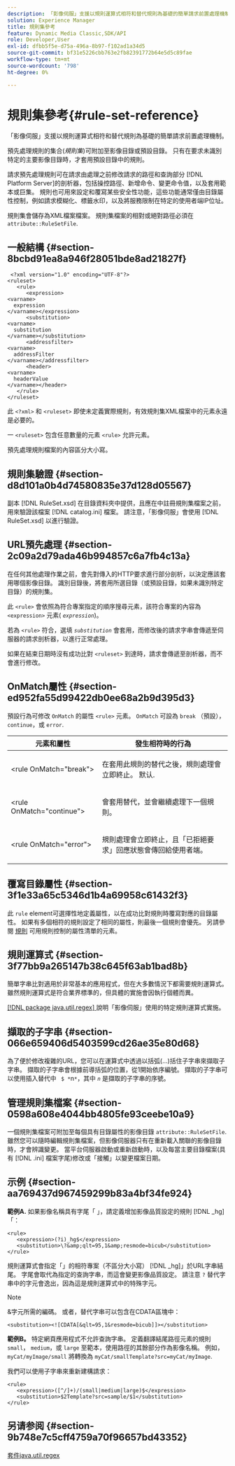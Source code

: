 ```yaml
---
description: 「影像伺服」支援以規則運算式相符和替代規則為基礎的簡單請求前置處理機制。
solution: Experience Manager
title: 規則集參考
feature: Dynamic Media Classic,SDK/API
role: Developer,User
exl-id: dfbb5f5e-d75a-496a-8b97-f102ad1a34d5
source-git-commit: bf31e5226cbb763e2fb82391772b64e5d5c89fae
workflow-type: tm+mt
source-wordcount: '798'
ht-degree: 0%

---
```


# 規則集參考{#rule-set-reference}

「影像伺服」支援以規則運算式相符和替代規則為基礎的簡單請求前置處理機制。

預先處理規則的集合(*規則集*)可附加至影像目錄或預設目錄。 只有在要求未識別特定的主要影像目錄時，才套用預設目錄中的規則。

請求預先處理規則可在請求由處理之前修改請求的路徑和查詢部分 [!DNL Platform Server]的剖析器，包括操控路徑、新增命令、變更命令值，以及套用範本或巨集。 規則也可用來設定和覆寫某些安全性功能，這些功能通常僅由目錄屬性控制，例如請求模糊化、標籤水印，以及將服務限制在特定的使用者端IP位址。

規則集會儲存為XML檔案檔案。 規則集檔案的相對或絕對路徑必須在 `attribute::RuleSetFile`.

## 一般結構 {#section-8bcbd91ea8a946f28051bde8ad21827f}

```
 <?xml version="1.0" encoding="UTF-8"?> 
<ruleset> 
   <rule> 
      <expression> 
<varname>
  expression 
</varname></expression> 
      <substitution> 
<varname>
  substitution 
</varname></substitution> 
      <addressfilter> 
<varname>
  addressFilter 
</varname></addressfilter> 
      <header> 
<varname>
  headerValue 
</varname></header>  
   </rule> 
</ruleset>
```

此 `<?xml>` 和 `<ruleset>` 即使未定義實際規則，有效規則集XML檔案中的元素永遠是必要的。

一 `<ruleset>` 包含任意數量的元素 `<rule>` 允許元素。

預先處理規則檔案的內容區分大小寫。

## 規則集驗證 {#section-d8d101a0b4d74580835e37d128d05567}

副本 [!DNL RuleSet.xsd] 在目錄資料夾中提供，且應在中註冊規則集檔案之前，用來驗證該檔案 [!DNL catalog.ini] 檔案。 請注意，「影像伺服」會使用 [!DNL RuleSet.xsd] 以進行驗證。

## URL預先處理 {#section-2c09a2d79ada46b994857c6a7fb4c13a}

在任何其他處理作業之前，會先對傳入的HTTP要求進行部分剖析，以決定應該套用哪個影像目錄。 識別目錄後，將套用所選目錄（或預設目錄，如果未識別特定目錄）的規則集。

此 `<rule>` 會依照為符合專案指定的順序搜尋元素，該符合專案的內容為 `<expression>` 元素( *`expression`*)。

若為 `<rule>` 符合，選填 *`substitution`* 會套用，而修改後的請求字串會傳遞至伺服器的請求剖析器，以進行正常處理。

如果在結束日期時沒有成功比對 `<ruleset>` 到達時，請求會傳遞至剖析器，而不會進行修改。

## OnMatch屬性 {#section-ed952fa55d99422db0ee68a2b9d395d3}

預設行為可修改 `OnMatch` 的屬性 `<rule>` 元素。 `OnMatch` 可設為 `break` （預設）， `continue`，或 `error`.

<table id="table_6680A81492B24CE593330DA7B0075E8F"> 
 <thead> 
  <tr> 
   <th class="entry"> <b>元素和屬性</b> </th> 
   <th class="entry"> <b>發生相符時的行為</b> </th> 
  </tr> 
 </thead>
 <tbody> 
  <tr> 
   <td> <p> <span class="codeph"> &lt;rule OnMatch="break"&gt; </span> </p> </td> 
   <td> <p>在套用此規則的替代之後，規則處理會立即終止。 默认. </p> </td> 
  </tr> 
  <tr> 
   <td> <p> <span class="codeph"> &lt;rule OnMatch="continue"&gt; </span> </p> </td> 
   <td> <p>會套用替代，並會繼續處理下一個規則。 </p> </td> 
  </tr> 
  <tr> 
   <td> <p> <span class="codeph"> &lt;rule OnMatch="error"&gt; </span> </p> </td> 
   <td> <p>規則處理會立即終止，且「已拒絕要求」回應狀態會傳回給使用者端。 </p> </td> 
  </tr> 
 </tbody> 
</table>

## 覆寫目錄屬性 {#section-3f1e33a65c5346d1b4a69958c61432f3}

此 `rule` element可選擇性地定義屬性，以在成功比對規則時覆寫對應的目錄屬性。 如果有多個相符的規則設定了相同的屬性，則最後一個規則會優先。 另請參閱 [規則](/help/aem-is-ir-api/is-api/image-catalog/image-serving-api-ref/c-image-catalog-reference/c-rule-set-reference/r-rule-rule.md) 可用規則控制的屬性清單的元素。

## 規則運算式 {#section-3f77bb9a265147b38c645f63ab1bad8b}

簡單字串比對適用於非常基本的應用程式，但在大多數情況下都需要規則運算式。 雖然規則運算式是符合業界標準的，但具體的實施會因執行個體而異。

[ [!DNL package java.util.regex] ](https://www2.cs.duke.edu/csed/java/jdk1.4.2/docs/api/) 說明「影像伺服」使用的特定規則運算式實施。

## 擷取的子字串 {#section-066e659406d5403599cd26ae35e80d68}

為了便於修改複雜的URL，您可以在運算式中透過以括弧(...)括住子字串來擷取子字串。 擷取的子字串會根據前導括弧的位置，從1開始依序編號。 擷取的子字串可以使用插入替代中 ` $ *`n`*`，其中 *`n`* 是擷取的子字串的序號。

## 管理規則集檔案 {#section-0598a608e4044bb4805fe93ceebe10a9}

一個規則集檔案可附加至每個具有目錄屬性的影像目錄 `attribute::RuleSetFile`. 雖然您可以隨時編輯規則集檔案，但影像伺服器只有在重新載入關聯的影像目錄時，才會辨識變更。 當平台伺服器啟動或重新啟動時，以及每當主要目錄檔案(具有 [!DNL .ini] 檔案字尾)修改或「接觸」以變更檔案日期。

## 示例 {#section-aa769437d967459299b83a4bf34fe924}

**範例A.** 如果影像名稱具有字尾「 」，請定義增加影像品質設定的規則 [!DNL _hg]「：

```
<rule> 
   <expression>(?i)_hg$</expression> 
   <substitution>\?&amp;qlt=95,1&amp;resmode=bicub</substitution> 
</rule>
```

規則運算式會指定「」的相符專案（不區分大小寫） [!DNL _hg]」於URL字串結尾。 字尾會取代為指定的查詢字串，而這會變更影像品質設定。 請注意 `?` 替代字串中的字元會逸出，因為這是規則運算式中的特殊字元。

>[!NOTE]
>
>&amp;字元所需的編碼。 或者，替代字串可以包含在CDATA區塊中：

`<substitution><![CDATA[&qlt=95,1&resmode=bicub]]></substitution>`

**範例B。** 特定網頁應用程式不允許查詢字串。 定義翻譯結尾路徑元素的規則 `small`， `medium`，或 `large` 至範本，使用路徑的其餘部分作為影像名稱。 例如， `myCat/myImage/small` 將轉換為 `myCat/smallTemplate?src=myCat/myImage`.

我們可以使用子字串來重新建構請求：

```
<rule> 
   <expression>([^/]+)/(small|medium|large)$</expression> 
   <substitution>$2Template?src=sample/$1</substitution> 
</rule>
```

## 另请参阅 {#section-9b748e7c5cff4759a70f96657bd43352}

[套件java.util.regex](https://www2.cs.duke.edu/csed/java/jdk1.4.2/docs/api/)
